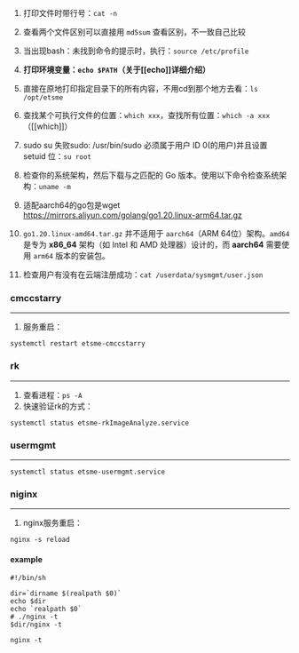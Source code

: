 
1. 打印文件时带行号：`cat -n`
2. 查看两个文件区别可以直接用 `md5sum` 查看区别，不一致自己比较
3. 当出现bash：未找到命令的提示时，执行：`source /etc/profile`
4. **打印环境变量：`echo $PATH`（关于[[echo]]详细介绍）**
5. 直接在原地打印指定目录下的所有内容，不用cd到那个地方去看：`ls /opt/etsme`
6. 查找某个可执行文件的位置：`which xxx`，查找所有位置：`which -a xxx`（[[which]]）
7. sudo su 失败sudo: /usr/bin/sudo 必须属于用户 ID 0(的用户)并且设置 setuid 位：`su root`
8. 检查你的系统架构，然后下载与之匹配的 Go 版本。使用以下命令检查系统架构：`uname -m`
9. 适配aarch64的go包是wget https://mirrors.aliyun.com/golang/go1.20.linux-arm64.tar.gz
10. `go1.20.linux-amd64.tar.gz` 并不适用于 `aarch64`（ARM 64位）架构。`amd64` 是专为 **x86_64** 架构（如 Intel 和 AMD 处理器）设计的，而 **aarch64** 需要使用 `arm64` 版本的安装包。

11. 检查用户有没有在云端注册成功：`cat /userdata/sysmgmt/user.json`

### cmccstarry
---
1. 服务重启：
```
systemctl restart etsme-cmccstarry
```



### rk
---
1. 查看进程：`ps -A`
2. 快速验证rk的方式： 
```
systemctl status etsme-rkImageAnalyze.service
```


### usermgmt
---
```
systemctl status etsme-usermgmt.service
```

### niginx
---
1. nginx服务重启：
```
nginx -s reload
```

#### example
```
#!/bin/sh

dir=`dirname $(realpath $0)`
echo $dir
echo `realpath $0`
# ./nginx -t 
$dir/nginx -t

nginx -t
```